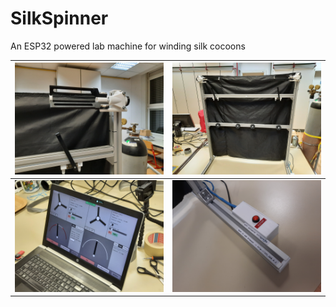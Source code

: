 # SilkSpinner

An ESP32 powered lab machine for winding silk cocoons

| ![App](docs/motor.jpg) | ![App](docs/stand.jpg)  | 
| ----------- | ----------- |
| ![App](docs/app.jpg) | ![App](docs/estop.jpg) |
